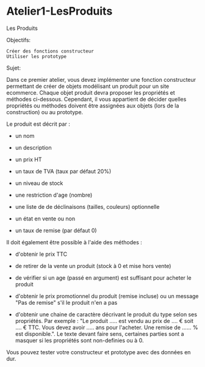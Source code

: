 # Atelier1-LesProduits
Les Produits

Objectifs:

    Créer des fonctions constructeur
    Utiliser les prototype

 

Sujet: 

Dans ce premier atelier, vous devez implémenter une fonction constructeur permettant de créer de objets modélisant un produit pour un site ecommerce. Chaque objet produit devra proposer les propriétés et méthodes ci-dessous. Cependant, il vous appartient de décider quelles propriétés ou méthodes doivent être assignées aux objets (lors de la construction) ou au prototype.

 

Le produit est décrit par :

- un nom

- un description

- un prix HT

- un taux de TVA (taux par défaut 20%)

- un niveau de stock

- une restriction d'age (nombre)

- une liste de de déclinaisons (tailles, couleurs) optionnelle

- un état en vente ou non

- un taux de remise (par défaut 0)

 

Il doit également être possible à l'aide des méthodes :

- d'obtenir le prix TTC

- de retirer de la vente un produit (stock à 0 et mise hors vente)

- de vérifier si un age (passé en argument) est suffisant pour acheter le produit

- d'obtenir le prix promotionnel du produit (remise incluse) ou un message "Pas de remise" s'il le produit n'en a pas

- d'obtenir une chaine de caractère décrivant le produit du type selon ses propriétés. Par exemple : "Le produit ..... est vendu au prix de .... € soit .... € TTC. Vous devez avoir ..... ans pour l'acheter. Une remise de ...... % est disponible.". Le texte devant faire sens, certaines parties sont a masquer si les propriétés sont non-definies ou à 0.

 

Vous pouvez tester votre constructeur et prototype avec des données en dur.
